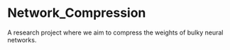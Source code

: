# Network_Compression
A research project where we aim to compress the weights of bulky neural networks.
